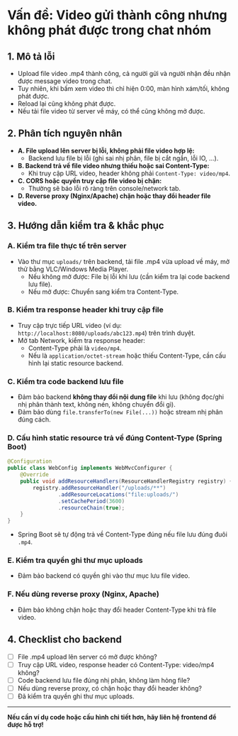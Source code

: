 # Vấn đề: Video gửi thành công nhưng không phát được trong chat nhóm

## 1. Mô tả lỗi
- Upload file video .mp4 thành công, cả người gửi và người nhận đều nhận được message video trong chat.
- Tuy nhiên, khi bấm xem video thì chỉ hiện 0:00, màn hình xám/tối, không phát được.
- Reload lại cũng không phát được.
- Nếu tải file video từ server về máy, có thể cũng không mở được.

## 2. Phân tích nguyên nhân
- **A. File upload lên server bị lỗi, không phải file video hợp lệ:**
  - Backend lưu file bị lỗi (ghi sai nhị phân, file bị cắt ngắn, lỗi IO, ...).
- **B. Backend trả về file video nhưng thiếu hoặc sai Content-Type:**
  - Khi truy cập URL video, header không phải `Content-Type: video/mp4`.
- **C. CORS hoặc quyền truy cập file video bị chặn:**
  - Thường sẽ báo lỗi rõ ràng trên console/network tab.
- **D. Reverse proxy (Nginx/Apache) chặn hoặc thay đổi header file video.**

## 3. Hướng dẫn kiểm tra & khắc phục

### A. Kiểm tra file thực tế trên server
- Vào thư mục `uploads/` trên backend, tải file .mp4 vừa upload về máy, mở thử bằng VLC/Windows Media Player.
  - Nếu không mở được: File bị lỗi khi lưu (cần kiểm tra lại code backend lưu file).
  - Nếu mở được: Chuyển sang kiểm tra Content-Type.

### B. Kiểm tra response header khi truy cập file
- Truy cập trực tiếp URL video (ví dụ: `http://localhost:8080/uploads/abc123.mp4`) trên trình duyệt.
- Mở tab Network, kiểm tra response header:
  - Content-Type phải là `video/mp4`.
  - Nếu là `application/octet-stream` hoặc thiếu Content-Type, cần cấu hình lại static resource backend.

### C. Kiểm tra code backend lưu file
- Đảm bảo backend **không thay đổi nội dung file** khi lưu (không đọc/ghi nhị phân thành text, không nén, không chuyển đổi gì).
- Đảm bảo dùng `file.transferTo(new File(...))` hoặc stream nhị phân đúng cách.

### D. Cấu hình static resource trả về đúng Content-Type (Spring Boot)
```java
@Configuration
public class WebConfig implements WebMvcConfigurer {
    @Override
    public void addResourceHandlers(ResourceHandlerRegistry registry) {
        registry.addResourceHandler("/uploads/**")
                .addResourceLocations("file:uploads/")
                .setCachePeriod(3600)
                .resourceChain(true);
    }
}
```
- Spring Boot sẽ tự động trả về Content-Type đúng nếu file lưu đúng đuôi `.mp4`.

### E. Kiểm tra quyền ghi thư mục uploads
- Đảm bảo backend có quyền ghi vào thư mục lưu file video.

### F. Nếu dùng reverse proxy (Nginx, Apache)
- Đảm bảo không chặn hoặc thay đổi header Content-Type khi trả file video.

## 4. Checklist cho backend
- [ ] File .mp4 upload lên server có mở được không?
- [ ] Truy cập URL video, response header có Content-Type: video/mp4 không?
- [ ] Code backend lưu file đúng nhị phân, không làm hỏng file?
- [ ] Nếu dùng reverse proxy, có chặn hoặc thay đổi header không?
- [ ] Đã kiểm tra quyền ghi thư mục uploads.

---

**Nếu cần ví dụ code hoặc cấu hình chi tiết hơn, hãy liên hệ frontend để được hỗ trợ!** 